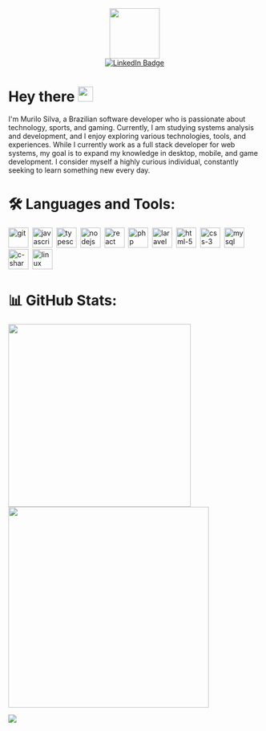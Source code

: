 <div id="header" align="center">
  <img src="https://media.giphy.com/media/M9gbBd9nbDrOTu1Mqx/giphy.gif" width="100"/>
  <div id="badges">
    <a href="https://www.linkedin.com/in/murilosilva01">
      <img src="https://img.shields.io/badge/LinkedIn-blue?style=for-the-badge&logo=linkedin&logoColor=white" alt="LinkedIn Badge"/>
    </a>
  </div>
</div>

<h1>
  Hey there
  <img src="https://media.giphy.com/media/hvRJCLFzcasrR4ia7z/giphy.gif" width="30px"/>
</h1>
I'm Murilo Silva, a Brazilian software developer who is passionate about technology, sports, and gaming. Currently, I am studying systems analysis and development, and I enjoy exploring various technologies, tools, and experiences. While I currently work as a full stack developer for web systems, my goal is to expand my knowledge in desktop, mobile, and game development. I consider myself a highly curious individual, constantly seeking to learn something new every day.
  
# 🛠️ Languages and Tools:
<div>
  <img src="https://github.com/get-icon/geticon/blob/master/icons/git.svg" title="git" alt="git" width="40" height="40" />&nbsp;
  <img src="https://github.com/get-icon/geticon/blob/master/icons/javascript.svg" title="javascript" alt="javascript" width="40" height="40" />&nbsp;
  <img src="https://github.com/get-icon/geticon/blob/master/icons/typescript-icon.svg" title="typescript" alt="typescript" width="40" height="40" />&nbsp;
  <img src="https://github.com/get-icon/geticon/blob/master/icons/nodejs.svg" title="nodejs" alt="nodejs" width="40" height="40" />&nbsp;
  <img src="https://github.com/get-icon/geticon/blob/master/icons/react.svg" title="react" alt="react" width="40" height="40" />&nbsp;
  <img src="https://github.com/get-icon/geticon/blob/master/icons/php.svg" title="php" alt="php" width="40" height="40" />&nbsp;
  <img src="https://github.com/get-icon/geticon/blob/master/icons/laravel.svg" title="laravel" alt="laravel" width="40" height="40" />&nbsp;
  <img src="https://github.com/get-icon/geticon/blob/master/icons/html-5.svg" title="html-5" alt="html-5" width="40" height="40" />&nbsp;
  <img src="https://github.com/get-icon/geticon/blob/master/icons/css-3.svg" title="css-3" alt="css-3" width="40" height="40" />&nbsp;
  <img src="https://github.com/get-icon/geticon/blob/master/icons/mysql.svg" title="mysql" alt="mysql" width="40" height="40" />&nbsp;
  <img src="https://github.com/get-icon/geticon/blob/master/icons/c-sharp.svg" title="c-sharp" alt="c-sharp" width="40" height="40" />&nbsp;
  <img src="https://github.com/get-icon/geticon/blob/master/icons/linux-tux.svg" title="linux" alt="linux" width="40" height="40" />&nbsp;
</div>

# 📊 GitHub Stats:
<img src="https://github-readme-stats-wheat-two-53.vercel.app/api?username=Dev-Murilo&theme=tokyonight&hide_border=false&include_all_commits=false&count_private=false"  width="364px" />                    <img src="https://github-readme-streak-stats.herokuapp.com/?user=Dev-Murilo&theme=tokyonight&hide_border=false"  width="400px" />

![](https://github-readme-stats-wheat-two-53.vercel.app/api/top-langs/?username=Dev-Murilo&theme=tokyonight&hide_border=false&include_all_commits=false&count_private=false&layout=compact)

<!--
**Dev-Murilo/Dev-Murilo** is a ✨ _special_ ✨ repository because its `README.md` (this file) appears on your GitHub profile.

Here are some ideas to get you started:

- 🔭 I’m currently working on ...
- 🌱 I’m currently learning ...
- 👯 I’m looking to collaborate on ...
- 🤔 I’m looking for help with ...
- 💬 Ask me about ...
- 📫 How to reach me: ...
- 😄 Pronouns: ...
- ⚡ Fun fact: ...
-->
